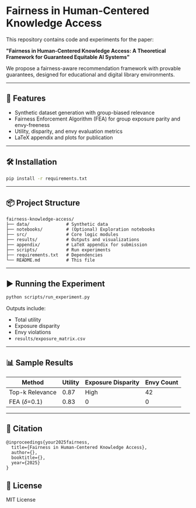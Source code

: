 # Fairness in Human-Centered Knowledge Access

This repository contains code and experiments for the paper:

**"Fairness in Human-Centered Knowledge Access: A Theoretical Framework for Guaranteed Equitable AI Systems"**

We propose a fairness-aware recommendation framework with provable guarantees, designed for educational and digital library environments.

---

## 🚀 Features
- Synthetic dataset generation with group-biased relevance
- Fairness Enforcement Algorithm (FEA) for group exposure parity and envy-freeness
- Utility, disparity, and envy evaluation metrics
- LaTeX appendix and plots for publication

---

## 🛠 Installation
```bash
pip install -r requirements.txt
```

---

## 📦 Project Structure
```
fairness-knowledge-access/
├── data/              # Synthetic data
├── notebooks/         # (Optional) Exploration notebooks
├── src/               # Core logic modules
├── results/           # Outputs and visualizations
├── appendix/          # LaTeX appendix for submission
├── scripts/           # Run experiments
├── requirements.txt   # Dependencies
└── README.md          # This file
```

---

## ▶️ Running the Experiment
```bash
python scripts/run_experiment.py
```

Outputs include:
- Total utility
- Exposure disparity
- Envy violations
- `results/exposure_matrix.csv`

---

## 📊 Sample Results
| Method           | Utility | Exposure Disparity | Envy Count |
|------------------|---------|---------------------|-------------|
| Top-k Relevance | 0.87    | High                | 42          |
| FEA ($\delta$=0.1) | 0.83    | 0                   | 0           |

---

## 📖 Citation
```
@inproceedings{your2025fairness,
  title={Fairness in Human-Centered Knowledge Access},
  author={},
  booktitle={},
  year={2025}
}
```

## 📜 License
MIT License
